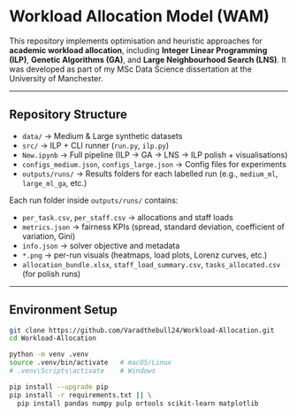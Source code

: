 # Workload Allocation Model (WAM)

This repository implements optimisation and heuristic approaches for **academic workload allocation**, including **Integer Linear Programming (ILP)**, **Genetic Algorithms (GA)**, and **Large Neighbourhood Search (LNS)**. It was developed as part of my MSc Data Science dissertation at the University of Manchester.

---

## Repository Structure

- `data/` → Medium & Large synthetic datasets  
- `src/` → ILP + CLI runner (`run.py`, `ilp.py`)  
- `New.ipynb` → Full pipeline (ILP → GA → LNS → ILP polish + visualisations)  
- `configs_medium.json`, `configs_large.json` → Config files for experiments  
- `outputs/runs/` → Results folders for each labelled run (e.g., `medium_ml`, `large_ml_ga`, etc.)

Each run folder inside `outputs/runs/` contains:
- `per_task.csv`, `per_staff.csv` → allocations and staff loads  
- `metrics.json` → fairness KPIs (spread, standard deviation, coefficient of variation, Gini)  
- `info.json` → solver objective and metadata  
- `*.png` → per-run visuals (heatmaps, load plots, Lorenz curves, etc.)  
- `allocation_bundle.xlsx`, `staff_load_summary.csv`, `tasks_allocated.csv` (for polish runs)

---

## Environment Setup

```bash
git clone https://github.com/Varadthebull24/Workload-Allocation.git
cd Workload-Allocation

python -m venv .venv
source .venv/bin/activate   # macOS/Linux
# .venv\Scripts\activate    # Windows

pip install --upgrade pip
pip install -r requirements.txt || \
  pip install pandas numpy pulp ortools scikit-learn matplotlib


